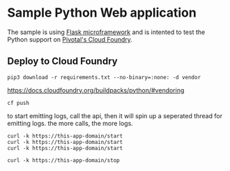 Sample Python Web application
=============================

The sample is using [Flask microframework](http://flask.pocoo.org/) and is intented to test the Python support on [Pivotal's Cloud Foundry](https://run.pivotal.io/).

Deploy to Cloud Foundry
-----------------------
```
pip3 download -r requirements.txt --no-binary=:none: -d vendor
```
https://docs.cloudfoundry.org/buildpacks/python/#vendoring

```
cf push
```

to start emitting logs, call the api, then it will spin up a seperated thread for emitting logs. the more calls, the more logs.
```
curl -k https://this-app-domain/start
curl -k https://this-app-domain/start
curl -k https://this-app-domain/start

```

```
curl -k https://this-app-domain/stop
```
